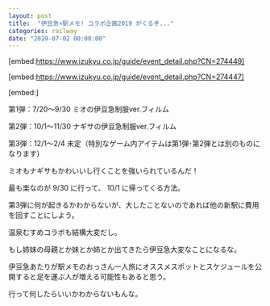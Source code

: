 ```yaml
---
layout: post
title:  "伊豆急×駅メモ! コラボ企画2019 がくるぞ..."
categories: railway
date: "2019-07-02 00:00:00"
---
```



[embed:https://www.izukyu.co.jp/guide/event_detail.php?CN=274449]

[embed:https://www.izukyu.co.jp/guide/event_detail.php?CN=274447]

[embed:]

第1弾：7/20～9/30 ミオの伊豆急制服ver.フィルム

第2弾：10/1～11/30 ナギサの伊豆急制服ver.フィルム

第3弾：12/1～2/4 未定（特別なゲーム内アイテムは第1弾･第2弾とは別のものになります）

ミオもナギサもかわいいし行くことを強いられているんだ！

最も楽なのが 9/30 に行って、 10/1 に帰ってくる方法。

第3弾に何が起きるかわからないが、大したことないのであれば他の新駅に費用を回すことにしよう。

温泉むすめコラボも結構大変だし。

もし姉妹の母親とか妹とか姉とか出てきたら伊豆急大変なことになるな。

伊豆急あたりが駅メモのおっさん一人旅にオススメスポットとスケジュールを公開すると足を運ぶ人が増える可能性もあると思う。

行って何したらいいかわからないもんな。